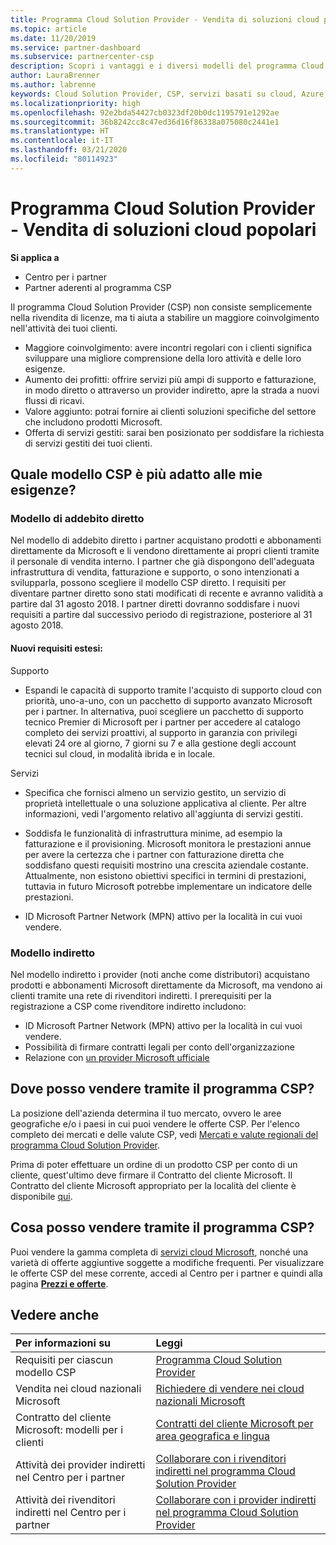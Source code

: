 ```yaml
---
title: Programma Cloud Solution Provider - Vendita di soluzioni cloud popolari | Centro per i partner
ms.topic: article
ms.date: 11/20/2019
ms.service: partner-dashboard
ms.subservice: partnercenter-csp
description: Scopri i vantaggi e i diversi modelli del programma Cloud Solution Provider per favorire la crescita aziendale con nuovi clienti e nuove competenze.
author: LauraBrenner
ms.author: labrenne
keywords: Cloud Solution Provider, CSP, servizi basati su cloud, Azure, Office 365, Dynamics, partner CSP, vendere in CSP, partner diretto, partner CSP diretto, rivenditore CSP indiretto, CSP diretto, CSP indiretto, modello diretto, modello indiretto, rivenditore indiretto, provider indiretto, provider, server di distribuzione, programma Cloud Solution Provider
ms.localizationpriority: high
ms.openlocfilehash: 92e2bda54427cb0323df20b0dc1195791e1292ae
ms.sourcegitcommit: 36b8242cc8c47ed36d16f86338a075080c2441e1
ms.translationtype: HT
ms.contentlocale: it-IT
ms.lasthandoff: 03/21/2020
ms.locfileid: "80114923"
---
```

# <a name="cloud-solution-provider-program---selling-in-demand-cloud-solutions"></a>Programma Cloud Solution Provider - Vendita di soluzioni cloud popolari 

**Si applica a**

- Centro per i partner
- Partner aderenti al programma CSP

Il programma Cloud Solution Provider (CSP) non consiste semplicemente nella rivendita di licenze, ma ti aiuta a stabilire un maggiore coinvolgimento nell'attività dei tuoi clienti.
 
- Maggiore coinvolgimento: avere incontri regolari con i clienti significa sviluppare una migliore comprensione della loro attività e delle loro esigenze.
- Aumento dei profitti: offrire servizi più ampi di supporto e fatturazione, in modo diretto o attraverso un provider indiretto, apre la strada a nuovi flussi di ricavi.  
- Valore aggiunto: potrai fornire ai clienti soluzioni specifiche del settore che includono prodotti Microsoft.
- Offerta di servizi gestiti: sarai ben posizionato per soddisfare la richiesta di servizi gestiti dei tuoi clienti. 

## <a name="which-csp-model-is-best-for-me"></a>Quale modello CSP è più adatto alle mie esigenze?

### <a name="direct-bill-model"></a>Modello di addebito diretto

 Nel modello di addebito diretto i partner acquistano prodotti e abbonamenti direttamente da Microsoft e li vendono direttamente ai propri clienti tramite il personale di vendita interno. I partner che già dispongono dell'adeguata infrastruttura di vendita, fatturazione e supporto, o sono intenzionati a svilupparla, possono scegliere il modello CSP diretto. I requisiti per diventare partner diretto sono stati modificati di recente e avranno validità a partire dal 31 agosto 2018. I partner diretti dovranno soddisfare i nuovi requisiti a partire dal successivo periodo di registrazione, posteriore al 31 agosto 2018.


#### <a name="new-expanded-requirements"></a>Nuovi requisiti estesi:

Supporto
- Espandi le capacità di supporto tramite l'acquisto di supporto cloud con priorità, uno-a-uno, con un pacchetto di supporto avanzato Microsoft per i partner. In alternativa, puoi scegliere un pacchetto di supporto tecnico Premier di Microsoft per i partner per accedere al catalogo completo dei servizi proattivi, al supporto in garanzia con privilegi elevati 24 ore al giorno, 7 giorni su 7 e alla gestione degli account tecnici sul cloud, in modalità ibrida e in locale. 

Servizi

- Specifica che fornisci almeno un servizio gestito, un servizio di proprietà intellettuale o una soluzione applicativa al cliente. Per altre informazioni, vedi l'argomento relativo all'aggiunta di servizi gestiti.

- Soddisfa le funzionalità di infrastruttura minime, ad esempio la fatturazione e il provisioning.
Microsoft monitora le prestazioni annue per avere la certezza che i partner con fatturazione diretta che soddisfano questi requisiti mostrino una crescita aziendale costante. Attualmente, non esistono obiettivi specifici in termini di prestazioni, tuttavia in futuro Microsoft potrebbe implementare un indicatore delle prestazioni. 

- ID Microsoft Partner Network (MPN) attivo per la località in cui vuoi vendere.


### <a name="indirect-model"></a>Modello indiretto

Nel modello indiretto i provider (noti anche come distributori) acquistano prodotti e abbonamenti Microsoft direttamente da Microsoft, ma vendono ai clienti tramite una rete di rivenditori indiretti. I prerequisiti per la registrazione a CSP come rivenditore indiretto includono:

- ID Microsoft Partner Network (MPN) attivo per la località in cui vuoi vendere.
- Possibilità di firmare contratti legali per conto dell'organizzazione
- Relazione con [un provider Microsoft ufficiale](https://partnercenter.microsoft.com/partner/find-a-provider)


## <a name="where-can-i-sell-through-the-csp-program"></a>Dove posso vendere tramite il programma CSP?

La posizione dell'azienda determina il tuo mercato, ovvero le aree geografiche e/o i paesi in cui puoi vendere le offerte CSP. Per l'elenco completo dei mercati e delle valute CSP, vedi [Mercati e valute regionali del programma Cloud Solution Provider](regional-authorization-overview.md).

Prima di poter effettuare un ordine di un prodotto CSP per conto di un cliente, quest'ultimo deve firmare il Contratto del cliente Microsoft. Il Contratto del cliente Microsoft appropriato per la località del cliente è disponibile [qui](agreements.md).  

## <a name="what-can-i-sell-through-the-csp-program"></a>Cosa posso vendere tramite il programma CSP?

Puoi vendere la gamma completa di [servizi cloud Microsoft](https://partner.microsoft.com/cloud-solution-provider/products-and-services), nonché una varietà di offerte aggiuntive soggette a modifiche frequenti. Per visualizzare le offerte CSP del mese corrente, accedi al Centro per i partner e quindi alla pagina [**Prezzi e offerte**](https://partnercenter.microsoft.com/pcv/sales).

## <a name="see-also"></a>Vedere anche 


|**Per informazioni su**   |**Leggi**   |
|:---------------------------|:--------------------|
|Requisiti per ciascun modello CSP   | [Programma Cloud Solution Provider](https://partnercenter.microsoft.com/partner/cloud-solution-provider)|
|Vendita nei cloud nazionali Microsoft   | [Richiedere di vendere nei cloud nazionali Microsoft](csp-national-clouds-overview.md)|
|Contratto del cliente Microsoft: modelli per i clienti   |[Contratti del cliente Microsoft per area geografica e lingua](agreements.md)|
|Attività dei provider indiretti nel Centro per i partner  |[Collaborare con i rivenditori indiretti nel programma Cloud Solution Provider](indirect-provider-tasks-in-partner-center.md)|
|Attività dei rivenditori indiretti nel Centro per i partner   |[Collaborare con i provider indiretti nel programma Cloud Solution Provider](indirect-reseller-tasks-in-partner-center.md)|
